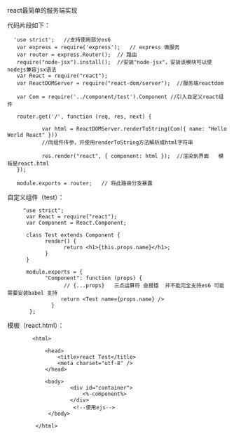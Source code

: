  react最简单的服务端实现
 
 代码片段如下：


      'use strict';   //支持使用部分es6
       var express = require('express');   // express 做服务
       var router = express.Router();  // 路由
       require("node-jsx").install();  //安装"node-jsx"，安装该模块可以使nodejs兼容jsx语法
       var React = require("react");
       var ReactDOMServer = require("react-dom/server");  //服务端reactdom
       
       var Com = require('../component/test').Component //引入自定义react组件

       router.get('/', function (req, res, next) {
       
               var html = ReactDOMServer.renderToString(Com({ name: "Hello World React" }))   
               //向组件传参，并使用renderToString方法解析成html字符串
               
               res.render("react", { component: html });  //渲染到界面   模板是react.html
       });

       module.exports = router;   // 将此路由分支暴露
       
       
  自定义组件（test）：
  
         "use strict";
          var React = require("react");
          var Component = React.Component;

          class Test extends Component {
                render() {
                      return <h1>{this.props.name}</h1>;
                }
          }
          
          module.exports = {
                "Component": function (props) {
                      // {...props}   三点运算符 会报错  并不能完全支持es6 可能需要安装babel 支持
                     return <Test name={props.name} />
                  }
           };
        
  模板（react.html）：        
  
            <html>

                <head>
                    <title>react Test</title>
                    <meta charset="utf-8" />
                </head>

                <body>
                        <div id="container">
                            <%-component%>
                        </div>
                         <!--使用ejs-->
                 </body>

             </html>
  
           
        
